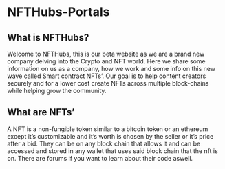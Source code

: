 # NFTHubs-Portals

## What is NFTHubs?

<p>Welcome to NFTHubs, this is our beta website as we are a brand new company delving into the Crypto and NFT world. Here we share some information on us as a company, how we work and some info on this new wave called Smart contract NFTs’. Our goal is to help content creators securely and for a lower cost create NFTs across multiple block-chains while helping grow the community.</p>


## What are NFTs’

<p>A NFT is a non-fungible token similar to a bitcoin token or an ethereum except it’s customizable and it’s worth is chosen by the seller or it’s price after a bid. They can be on any block chain that allows it and can be accessed and stored in any wallet that uses said block chain that the nft is on. There are forums if you want to learn about their code aswell.</p>
